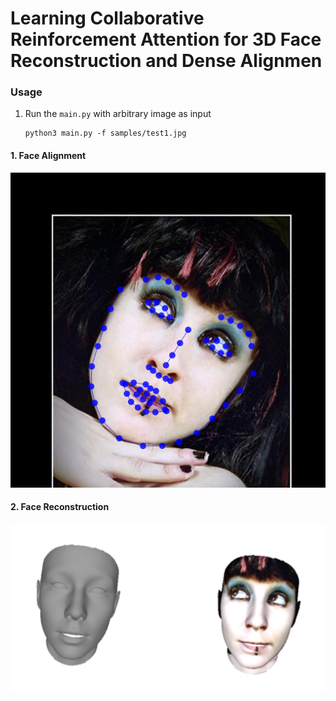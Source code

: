 # Learning Collaborative Reinforcement Attention for 3D Face Reconstruction and Dense Alignmen
### Usage
1. Run the `main.py` with arbitrary image as input
    ```
    python3 main.py -f samples/test1.jpg
#### 1. Face Alignment
<p align="center">
  <img src="samples/test3_0.jpg" alt="dapeng"width="650px">
</p>

#### 2. Face Reconstruction
<p align="center">
  <img src="samples/test2_12.png" alt="demo" width="750px">
</p>  
